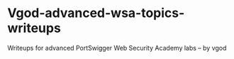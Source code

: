 # Vgod-advanced-wsa-topics-writeups
Writeups for advanced PortSwigger Web Security Academy labs – by vgod 
